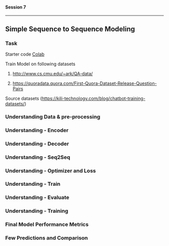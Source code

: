 #### Session 7
***
## Simple Sequence to Sequence Modeling

### Task

Starter code  [Colab](https://colab.research.google.com/drive/1wxfX9cmtuo1mz5uYQyQyVUhQyB5Cih_A?usp=sharing "Google Colab")

Train Model on following datasets

1. http://www.cs.cmu.edu/~ark/QA-data/

2. https://quoradata.quora.com/First-Quora-Dataset-Release-Question-Pairs


Source datasets (https://kili-technology.com/blog/chatbot-training-datasets/)

### Understanding Data & pre-processing

### Understanding - Encoder

### Understanding - Decoder

### Understanding - Seq2Seq


### Understanding - Optimizer and Loss


### Understanding - Train

### Understanding - Evaluate

### Understanding - Training

### Final Model Performance Metrics

### Few Predictions and Comparison


